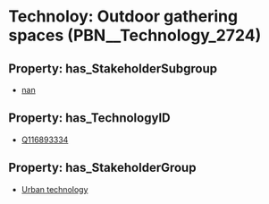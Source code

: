 # Technoloy: __Outdoor gathering spaces__ (PBN__Technology_2724)

## Property: has_StakeholderSubgroup

* [nan](PBN__TechSubgroup_7)

## Property: has_TechnologyID

* [Q116893334](Q116893334)

## Property: has_StakeholderGroup

* [Urban technology](PBN__TechGroup_14)


